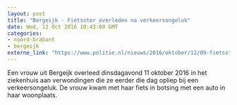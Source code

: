 ```yaml
---
layout: post
title: "Bergeijk - Fietsster overleden na verkeersongeluk"
date: Wed, 12 Oct 2016 10:43:00 GMT
categories: 
- noord-brabant 
- bergeijk 
externe_link: "https://www.politie.nl/nieuws/2016/oktober/12/09-fietsster-overleden-na-verkeersongeluk.html"
---
```


Een vrouw uit Bergeijk overleed dinsdagavond 11 oktober 2016 in het ziekenhuis aan verwondingen die ze eerder die dag opliep bij een verkeersongeluk. De vrouw kwam met haar fiets in botsing met een auto in haar woonplaats.

